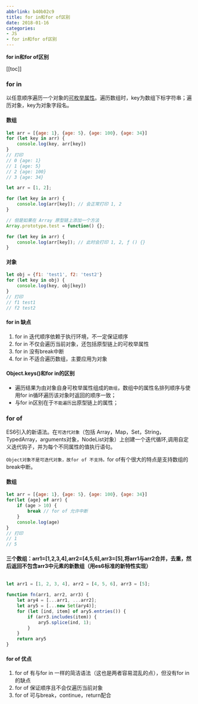 ```yaml
---
abbrlink: b40b02c9
title: for in和for of区别
date: 2018-01-16
categories: 
- JS
- for in和for of区别
---
```


<strong class='old-blog'>for in和for of区别</strong>

[[toc]]

### for in

以任意顺序遍历一个对象的[可枚举属性](https://developer.mozilla.org/zh-CN/docs/Web/JavaScript/Enumerability_and_ownership_of_properties)。遍历数组时，key为数组下标字符串；遍历对象，key为对象字段名。

#### 数组

``` js
let arr = [{age: 1}, {age: 5}, {age: 100}, {age: 34}]
for (let key in arr) {
    console.log(key, arr[key])
}
// 打印
// 0 {age: 1}
// 1 {age: 5}
// 2 {age: 100}
// 3 {age: 34}
```

```javascript
let arr = [1, 2];

for (let key in arr) {
    console.log(arr[key]); // 会正常打印 1, 2
}

// 但是如果在 Array 原型链上添加一个方法
Array.prototype.test = function() {};

for (let key in arr) {
    console.log(arr[key]); // 此时会打印 1, 2, ƒ () {}
}
```

#### 对象

``` js
let obj = {f1: 'test1', f2: 'test2'}
for (let key in obj) {
    console.log(key, obj[key])
}
// 打印
// f1 test1
// f2 test2
```



#### for in 缺点

1. for in 迭代顺序依赖于执行环境，不一定保证顺序
1. for in 不仅会遍历当前对象，还包括原型链上的可枚举属性
1. for in 没有break中断
1. for in 不适合遍历数组，主要应用为对象


#### Object.keys()和for in的区别

- 遍历结果为由对象自身可枚举属性组成的`数组`，数组中的属性名排列顺序与使用for in循环遍历该对象时返回的顺序一致；
- 与for in区别在于`不能遍历`出原型链上的属性；

### for of

ES6引入的新语法。在`可迭代对象`（包括 Array，Map，Set，String，TypedArray，arguments对象，NodeList对象）上创建一个迭代循环,调用自定义迭代钩子，并为每个不同属性的值执行语句。

`Object对象不是可迭代对象，故for of 不支持。`for of有个很大的特点是支持数组的break中断。

#### 数组

``` js
let arr = [{age: 1}, {age: 5}, {age: 100}, {age: 34}]
for(let {age} of arr) {
    if (age > 10) {
        break // for of 允许中断
    }
    console.log(age)
}
// 打印
// 1
// 5
```

#### 三个数组：arr1=[1,2,3,4],arr2=[4,5,6],arr3=[5],将arr1与arr2合并，去重，然后返回不包含arr3中元素的新数组（用es6标准的新特性实现）

```javascript

let arr1 = [1, 2, 3, 4], arr2 = [4, 5, 6], arr3 = [5];

function fn(arr1, arr2, arr3) {
    let ary4 = [...arr1, ...arr2];
    let ary5 = [...new Set(ary4)];
    for (let [ind, item] of ary5.entries()) {
        if (arr3.includes(item)) {
            ary5.splice(ind, 1);
        }
    }
    return ary5
}
```

#### for of 优点

1. for of 有与for in 一样的简洁语法（这也是两者容易混乱的点），但没有for in的缺点
1. for of 保证顺序且不会仅遍历当前对象
1. for of 可与break，continue，return配合
